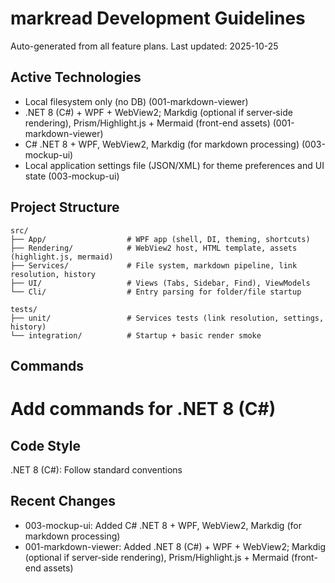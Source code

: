 ﻿# markread Development Guidelines

Auto-generated from all feature plans. Last updated: 2025-10-25

## Active Technologies
- Local filesystem only (no DB) (001-markdown-viewer)
- .NET 8 (C#) + WPF + WebView2; Markdig (optional if server‑side rendering), Prism/Highlight.js + Mermaid (front-end assets) (001-markdown-viewer)
- C# .NET 8 + WPF, WebView2, Markdig (for markdown processing) (003-mockup-ui)
- Local application settings file (JSON/XML) for theme preferences and UI state (003-mockup-ui)

## Project Structure

```text
src/
├── App/                  # WPF app (shell, DI, theming, shortcuts)
├── Rendering/            # WebView2 host, HTML template, assets (highlight.js, mermaid)
├── Services/             # File system, markdown pipeline, link resolution, history
├── UI/                   # Views (Tabs, Sidebar, Find), ViewModels
└── Cli/                  # Entry parsing for folder/file startup

tests/
├── unit/                 # Services tests (link resolution, settings, history)
└── integration/          # Startup + basic render smoke
```

## Commands

# Add commands for .NET 8 (C#)

## Code Style

.NET 8 (C#): Follow standard conventions

## Recent Changes
- 003-mockup-ui: Added C# .NET 8 + WPF, WebView2, Markdig (for markdown processing)
- 001-markdown-viewer: Added .NET 8 (C#) + WPF + WebView2; Markdig (optional if server‑side rendering), Prism/Highlight.js + Mermaid (front-end assets)


<!-- MANUAL ADDITIONS START -->
<!-- MANUAL ADDITIONS END -->
